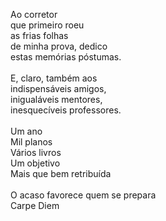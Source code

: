 Ao corretor
\
que primeiro roeu
\
as frias folhas
\
de minha prova, dedico
\
estas memórias póstumas.
\
\
E, claro, também aos
\
indispensáveis amigos,
\
inigualáveis mentores,
\
inesquecíveis professores.
\
\
Um ano
\
Mil planos
\
Vários livros
\
Um objetivo
\
Mais que bem retribuída
\
\
O acaso favorece quem se prepara
\
Carpe Diem
